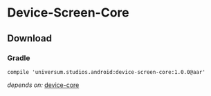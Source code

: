 Device-Screen-Core
===============

## Download ##

### Gradle ###

    compile 'universum.studios.android:device-screen-core:1.0.0@aar'

_depends on:_
[device-core](https://github.com/universum-studios/android_device/tree/master/library-core)